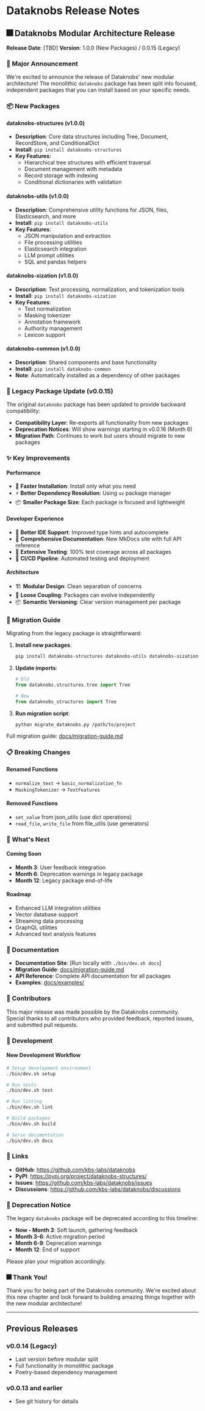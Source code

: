 # Dataknobs Release Notes

## 🎆 Dataknobs Modular Architecture Release

**Release Date**: [TBD]
**Version**: 1.0.0 (New Packages) / 0.0.15 (Legacy)

### 🎉 Major Announcement

We're excited to announce the release of Dataknobs' new modular architecture! The monolithic `dataknobs` package has been split into focused, independent packages that you can install based on your specific needs.

### 📦 New Packages

#### dataknobs-structures (v1.0.0)
- **Description**: Core data structures including Tree, Document, RecordStore, and ConditionalDict
- **Install**: `pip install dataknobs-structures`
- **Key Features**:
  - Hierarchical tree structures with efficient traversal
  - Document management with metadata
  - Record storage with indexing
  - Conditional dictionaries with validation

#### dataknobs-utils (v1.0.0)
- **Description**: Comprehensive utility functions for JSON, files, Elasticsearch, and more
- **Install**: `pip install dataknobs-utils`
- **Key Features**:
  - JSON manipulation and extraction
  - File processing utilities
  - Elasticsearch integration
  - LLM prompt utilities
  - SQL and pandas helpers

#### dataknobs-xization (v1.0.0)
- **Description**: Text processing, normalization, and tokenization tools
- **Install**: `pip install dataknobs-xization`
- **Key Features**:
  - Text normalization
  - Masking tokenizer
  - Annotation framework
  - Authority management
  - Lexicon support

#### dataknobs-common (v1.0.0)
- **Description**: Shared components and base functionality
- **Install**: `pip install dataknobs-common`
- **Note**: Automatically installed as a dependency of other packages

### 🔄 Legacy Package Update (v0.0.15)

The original `dataknobs` package has been updated to provide backward compatibility:
- **Compatibility Layer**: Re-exports all functionality from new packages
- **Deprecation Notices**: Will show warnings starting in v0.0.16 (Month 6)
- **Migration Path**: Continues to work but users should migrate to new packages

### ✨ Key Improvements

#### Performance
- 🚀 **Faster Installation**: Install only what you need
- ⚡ **Better Dependency Resolution**: Using `uv` package manager
- 📦 **Smaller Package Size**: Each package is focused and lightweight

#### Developer Experience
- 🔧 **Better IDE Support**: Improved type hints and autocomplete
- 📖 **Comprehensive Documentation**: New MkDocs site with full API reference
- 🧪 **Extensive Testing**: 100% test coverage across all packages
- 🎯 **CI/CD Pipeline**: Automated testing and deployment

#### Architecture
- 🏗️ **Modular Design**: Clean separation of concerns
- 🔗 **Loose Coupling**: Packages can evolve independently
- 📦 **Semantic Versioning**: Clear version management per package

### 🔄 Migration Guide

Migrating from the legacy package is straightforward:

1. **Install new packages**:
   ```bash
   pip install dataknobs-structures dataknobs-utils dataknobs-xization
   ```

2. **Update imports**:
   ```python
   # Old
   from dataknobs.structures.tree import Tree
   
   # New
   from dataknobs_structures import Tree
   ```

3. **Run migration script**:
   ```bash
   python migrate_dataknobs.py /path/to/project
   ```

Full migration guide: [docs/migration-guide.md](docs/migration-guide.md)

### 📋 Breaking Changes

#### Renamed Functions
- `normalize_text` → `basic_normalization_fn`
- `MaskingTokenizer` → `TextFeatures`

#### Removed Functions
- `set_value` from json_utils (use dict operations)
- `read_file`, `write_file` from file_utils (use generators)

### 🔮 What's Next

#### Coming Soon
- **Month 3**: User feedback integration
- **Month 6**: Deprecation warnings in legacy package
- **Month 12**: Legacy package end-of-life

#### Roadmap
- Enhanced LLM integration utilities
- Vector database support
- Streaming data processing
- GraphQL utilities
- Advanced text analysis features

### 📖 Documentation

- **Documentation Site**: [Run locally with `./bin/dev.sh docs`]
- **Migration Guide**: [docs/migration-guide.md](docs/migration-guide.md)
- **API Reference**: Complete API documentation for all packages
- **Examples**: [docs/examples/](docs/examples/)

### 👥 Contributors

This major release was made possible by the Dataknobs community. Special thanks to all contributors who provided feedback, reported issues, and submitted pull requests.

### 🔧 Development

#### New Development Workflow
```bash
# Setup development environment
./bin/dev.sh setup

# Run tests
./bin/dev.sh test

# Run linting
./bin/dev.sh lint

# Build packages
./bin/dev.sh build

# Serve documentation
./bin/dev.sh docs
```

### 🔗 Links

- **GitHub**: https://github.com/kbs-labs/dataknobs
- **PyPI**: https://pypi.org/project/dataknobs-structures/
- **Issues**: https://github.com/kbs-labs/dataknobs/issues
- **Discussions**: https://github.com/kbs-labs/dataknobs/discussions

### 📢 Deprecation Notice

The legacy `dataknobs` package will be deprecated according to this timeline:
- **Now - Month 3**: Soft launch, gathering feedback
- **Month 3-6**: Active migration period
- **Month 6-9**: Deprecation warnings
- **Month 12**: End of support

Please plan your migration accordingly.

### 🎆 Thank You!

Thank you for being part of the Dataknobs community. We're excited about this new chapter and look forward to building amazing things together with the new modular architecture!

---

## Previous Releases

### v0.0.14 (Legacy)
- Last version before modular split
- Full functionality in monolithic package
- Poetry-based dependency management

### v0.0.13 and earlier
- See git history for details
